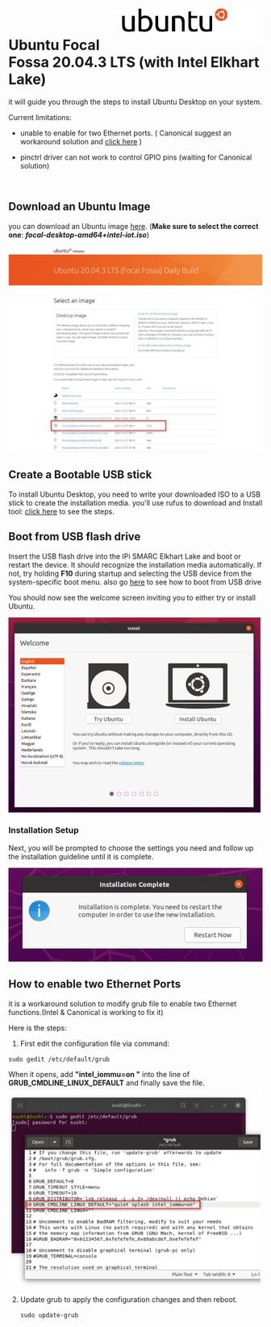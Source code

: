 <img src="UbuntuImages.assets\ubuntu_logo_hex.png" alt="ubuntu_logo_hex" style="zoom:70%;" align="right" />
<div class= "bullets">
​    


# Ubuntu Focal Fossa 20.04.3 LTS (with Intel Elkhart Lake)

it will guide you through the steps to install Ubuntu Desktop on your system.



  Current limitations:

   - unable to enable for two Ethernet ports. ( Canonical suggest an workaround solution and [click here](UbuntuImages.html#How-to-enable-two-Ethernet-Ports) )

   - pinctrl driver can not work to control GPIO pins (waiting for Canonical solution)

     

<br>

## Download an Ubuntu Image

you can download an Ubuntu image [here](https://cdimage.ubuntu.com/focal/daily-live/current/). (**Make sure to select the correct one**: ***focal-desktop-amd64+intel-iot.iso***)



![image-20211228104634806](UbuntuImages.assets/image-20211228104634806.png)



## Create a Bootable USB stick

To install Ubuntu Desktop, you need to write your downloaded ISO to a USB stick to create the installation media. you'll use rufus to download and Install tool: [click here](https://docs.ipi.wiki/SMARC/ipi-smarc-elkhart-lake/PreparingabootableUSBdrive.html) to see the steps.



##  Boot from USB flash drive

Insert the USB flash drive into the IPi SMARC Elkhart Lake and boot or restart the device. It should recognize the installation media automatically. If not, try holding **F10** during startup and selecting the USB device from the system-specific boot menu. also go [here](https://docs.ipi.wiki/SMARC/ipi-smarc-elkhart-lake/biossettings.html) to see how to boot from USB drive 

You should now see the welcome screen inviting you to either try or install Ubuntu.

![pasted image 0](UbuntuImages.assets/pasted%20image%200.png)

### Installation Setup

Next, you will be prompted to choose the settings you need and follow up the installation guideline until it is complete.

![pasted image 0 (1)](UbuntuImages.assets/pasted%20image%200%20(1).png)



## How to enable two Ethernet Ports

it is a workaround solution to modify grub file to enable two Ethernet functions.(Intel & Canonical is working to fix it)

Here is the steps:

1.  First edit the configuration file via command:

   ```
   sudo gedit /etc/default/grub
   ```

   When it opens, add **"intel_iommu=on "** into the line of **GRUB_CMDLINE_LINUX_DEFAULT** and finally save the file.

   ![2021-12-28_112602](UbuntuImages.assets/2021-12-28_112602.png)



2. Update grub to apply the configuration changes and then reboot.

   ```
   sudo update-grub
   ```







</div>